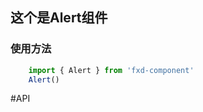 ## 这个是Alert组件


### 使用方法
```js
    import { Alert } from 'fxd-component'
    Alert()
```

#API
```

```

